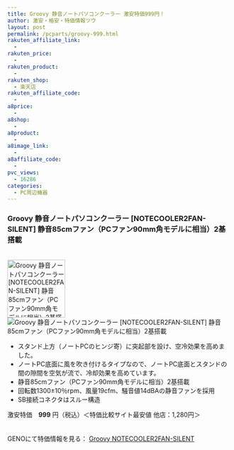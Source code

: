 ```yaml
---
title: Groovy 静音ノートパソコンクーラー 激安特価999円！
author: 激安・格安・特価情報ツウ
layout: post
permalink: /pcparts/groovy-999.html
rakuten_affiliate_link:
  - 
rakuten_price:
  - 
rakuten_product:
  - 
rakuten_shop:
  - 楽天店
rakuten_affiliate_code:
  - 
a8price:
  - 
a8shop:
  - 
a8product:
  - 
a8image_link:
  - 
a8affiliate_code:
  - 
pvc_views:
  - 16286
categories:
  - PC周辺機器
---
```

### Groovy 静音ノートパソコンクーラー [NOTECOOLER2FAN-SILENT] 静音85cmファン（PCファン90mm角モデルに相当）2基搭載

<div class="img-bg2 img_L">
  <a href="http://px.a8.net/svt/ejp?a8mat=1I0DKG+A2L0YI+1TD2+5ZEMP&#038;a8ejpredirect=http://www.geno-web.jp/shopdetail/119001000006" title="Groovy 静音ノートパソコンクーラー [NOTECOOLER2FAN-SILENT] 静音85cmファン（PCファン90mm角モデルに相当）2基搭載" target="_blank"><br /> <img border="0" alt="Groovy 静音ノートパソコンクーラー [NOTECOOLER2FAN-SILENT] 静音85cmファン（PCファン90mm角モデルに相当）2基搭載" src="http://i2.wp.com/www.geno-web.jp/shopimages/genoweb/1190010000064.jpg?w=130"width="130" data-recalc-dims="1" /></a><br /> <img border="0" src="http://i2.wp.com/www16.a8.net/0.gif?resize=1%2C1" alt="Groovy 静音ノートパソコンクーラー [NOTECOOLER2FAN-SILENT] 静音85cmファン（PCファン90mm角モデルに相当）2基搭載" data-recalc-dims="1" />
</div>

<!--more-->

  * スタンド上方（ノートPCのヒンジ寄）に突起部を設け、空冷効果を高めました。
  * ノートPC底面に風を吹き付けるタイプなので、ノートPC底面とスタンドの間の隙間を空気が流で、冷却効果を高めています。 
  * 静音85cmファン（PCファン90mm角モデルに相当）2基搭載 
  * 回転数1300±10％rpm、風量19cfm、騒音値14dBAの静音ファンを採用
  * SB接続コネクタはスルー構造 

激安特価　<span class="tokka-price"><strong>999</strong></span> 円（税込）＜特価比較サイト最安値 他店：1,280円＞

　  
GENOにて特価情報を見る： <span class="fs150p"><a href="http://px.a8.net/svt/ejp?a8mat=1I0DKG+A2L0YI+1TD2+5ZEMP&#038;a8ejpredirect=http://www.geno-web.jp/shopdetail/119001000006" target="_blank">Groovy NOTECOOLER2FAN-SILENT</a></span>
